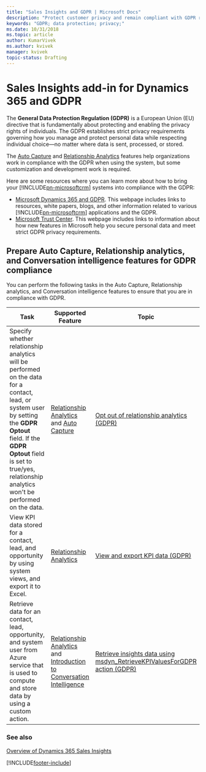 ```yaml
---
title: "Sales Insights and GDPR | Microsoft Docs"
description: "Protect customer privacy and remain compliant with GDPR regulations when using Sales Insights add-in for Dynamics 365."
keywords: "GDPR; data protection; privacy;"
ms.date: 10/31/2018
ms.topic: article
author: KumarVivek
ms.author: kvivek
manager: kvivek
topic-status: Drafting
---
```


# Sales Insights add-in for Dynamics 365 and GDPR

The **General Data Protection Regulation (GDPR)** is a European Union (EU) directive that is fundamentally about protecting and enabling the privacy rights of individuals. The GDPR establishes strict privacy requirements governing how you manage and protect personal data while respecting individual choice—no matter where data is sent, processed, or stored.

The [Auto Capture](/dynamics365/customer-engagement/sales-enterprise/auto-capture) and [Relationship Analytics](relationship-analytics.md) features help organizations work in compliance with the GDPR when using the system, but some customization and development work is required.

Here are some resources where you can learn more about how to bring your [!INCLUDE[pn-microsoftcrm](../includes/pn-dynamics-365.md)] systems into compliance with the GDPR:

- [Microsoft Dynamics 365 and GDPR](/dynamics365/get-started/gdpr/index). This webpage includes links to resources, white papers, blogs, and other information related to various [!INCLUDE[pn-microsoftcrm](../includes/pn-dynamics-365.md)] applications and the GDPR.
- [Microsoft Trust Center](https://www.microsoft.com/trustcenter). This webpage includes links to information about how new features in Microsoft help you secure personal data and meet strict GDPR privacy requirements.

## Prepare Auto Capture, Relationship analytics, and Conversation intelligence features for GDPR compliance

You can perform the following tasks in the Auto Capture, Relationship analytics, and Conversation intelligence features to ensure that you are in compliance with GDPR.

|Task|Supported Feature|Topic|
|--|--|--|
|Specify whether relationship analytics will be performed on the data for a contact, lead, or system user by setting the **GDPR Optout** field. If the **GDPR Optout** field is set to true/yes, relationship analytics won't be performed on the data.|[Relationship Analytics](relationship-analytics.md) and [Auto Capture](/dynamics365/customer-engagement/sales-enterprise/auto-capture)|[Opt out of relationship analytics (GDPR)](optout-relationship-analytics-gdpr.md)|
|View KPI data stored for a contact, lead, and opportunity by using system views, and export it to Excel.|[Relationship Analytics](relationship-analytics.md)|[View and export KPI data (GDPR)](view-export-KPI-data-gdpr.md)|
|Retrieve data for an contact, lead, opportunity, and system user from Azure service that is used to compute and store data by using a custom action.|[Relationship Analytics](relationship-analytics.md) and [Introduction to Conversation Intelligence](../sales/dynamics365-sales-insights-app.md)|[Retrieve insights data using msdyn_RetrieveKPIValuesForGDPR action (GDPR)](retrieve-insights-data-msdyn-RetrieveTypeValuesFromDCI.md)  |

### See also

[Overview of Dynamics 365 Sales Insights](overview.md)  


[!INCLUDE[footer-include](../includes/footer-banner.md)]
